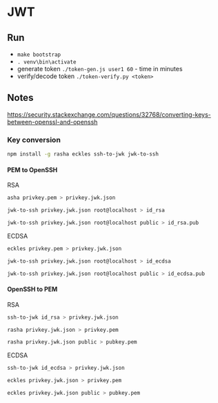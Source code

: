# JWT

## Run
* `make bootstrap` 
* `. venv\bin\activate`
* generate token `./token-gen.js user1 60` - time in minutes
* verify/decode token `./token-verify.py <token>`

## Notes

https://security.stackexchange.com/questions/32768/converting-keys-between-openssl-and-openssh
### Key conversion
```bash
npm install -g rasha eckles ssh-to-jwk jwk-to-ssh
```

#### PEM to OpenSSH
RSA
```bash
asha privkey.pem > privkey.jwk.json

jwk-to-ssh privkey.jwk.json root@localhost > id_rsa

jwk-to-ssh privkey.jwk.json root@localhost public > id_rsa.pub
```
ECDSA
```bash
eckles privkey.pem > privkey.jwk.json

jwk-to-ssh privkey.jwk.json root@localhost > id_ecdsa

jwk-to-ssh privkey.jwk.json root@localhost public > id_ecdsa.pub
```

#### OpenSSH to PEM
RSA
```bash
ssh-to-jwk id_rsa > privkey.jwk.json

rasha privkey.jwk.json > privkey.pem

rasha privkey.jwk.json public > pubkey.pem
```
ECDSA
```bash
ssh-to-jwk id_ecdsa > privkey.jwk.json

eckles privkey.jwk.json > privkey.pem

eckles privkey.jwk.json public > pubkey.pem
```